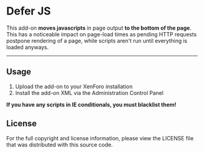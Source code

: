 Defer JS
========
This add-on **moves javascripts** in page output **to the bottom of the page**.
This has a noticeable impact on page-load times as pending HTTP requests
postpone rendering of a page, while scripts aren't run until everything is
loaded anyways.

-------------------------------------------------------------------------------

Usage
-----
1. Upload the add-on to your XenForo installation
2. Install the add-on XML via the Administration Control Panel

**If you have any scripts in IE conditionals, you must blacklist them!**

License
-------
For the full copyright and license information, please view the LICENSE file
that was distributed with this source code.
